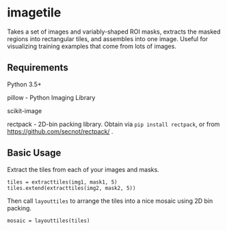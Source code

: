 # imagetile
Takes a set of images and variably-shaped ROI masks, extracts the masked regions into rectangular tiles, and assembles into one image.  Useful for visualizing training examples that come from lots of images.

## Requirements
Python 3.5+

pillow - Python Imaging Library

scikit-image

rectpack - 2D-bin packing library.  Obtain via ```pip install rectpack```, or from https://github.com/secnot/rectpack/ . 

## Basic Usage

Extract the tiles from each of your images and masks.
```
tiles = extracttiles(img1, mask1, 5)
tiles.extend(extracttiles(img2, mask2, 5))
```

Then call ```layouttiles``` to arrange the tiles into a nice mosaic using 2D bin packing. 
```
mosaic = layouttiles(tiles)
```
